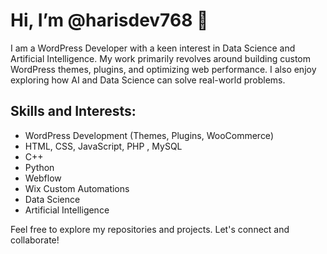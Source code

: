 # Hi, I’m @harisdev768 👋

I am a WordPress Developer with a keen interest in Data Science and Artificial Intelligence. My work primarily revolves around building custom WordPress themes, plugins, and optimizing web performance. I also enjoy exploring how AI and Data Science can solve real-world problems.

## Skills and Interests:
- WordPress Development (Themes, Plugins, WooCommerce)
- HTML, CSS, JavaScript, PHP , MySQL
- C++
- Python
- Webflow
- Wix Custom Automations
- Data Science
- Artificial Intelligence

Feel free to explore my repositories and projects. Let's connect and collaborate!
